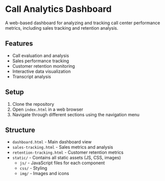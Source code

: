 # Call Analytics Dashboard

A web-based dashboard for analyzing and tracking call center performance metrics, including sales tracking and retention analysis.

## Features
- Call evaluation and analysis
- Sales performance tracking
- Customer retention monitoring
- Interactive data visualization
- Transcript analysis

## Setup
1. Clone the repository
2. Open `index.html` in a web browser
3. Navigate through different sections using the navigation menu

## Structure
- `dashboard.html` - Main dashboard view
- `sales-tracking.html` - Sales metrics and analysis
- `retention-tracking.html` - Customer retention metrics
- `static/` - Contains all static assets (JS, CSS, images)
  - `js/` - JavaScript files for each component
  - `css/` - Styling
  - `img/` - Images and icons
